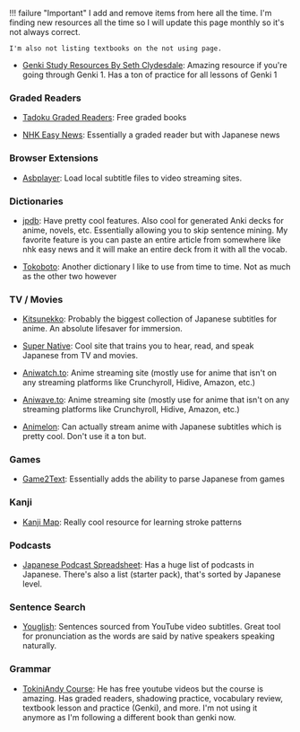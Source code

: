 !!! failure "Important"
    I add and remove items from here all the time. I'm finding new resources all the time so I will update this page monthly so it's not always correct.

    I'm also not listing textbooks on the not using page.
    
- [Genki Study Resources By Seth Clydesdale](https://sethclydesdale.github.io/genki-study-resources/lessons-3rd/): Amazing resource if you're going through Genki 1. Has a ton of practice for all lessons of Genki 1
    
### Graded Readers
    
- [Tadoku Graded Readers](https://tadoku.org/japanese/en/free-books-en/): Free graded books
    
- [NHK Easy News](https://www3.nhk.or.jp/news/easy/): Essentially a graded reader but with Japanese news

### Browser Extensions

- [Asbplayer](https://github.com/killergerbah/asbplayer): Load local subtitle files to video streaming sites.
    
### Dictionaries
    
- [jpdb](https://jpdb.io/): Have pretty cool features. Also cool for generated Anki decks for anime, novels, etc. Essentially allowing you to skip sentence mining. My favorite feature is you can paste an entire article from somewhere like nhk easy news and it will make an entire deck from it with all the vocab.

- [Tokoboto](https://takoboto.jp/): Another dictionary I like to use from time to time. Not as much as the other two however
    
### TV / Movies

- [Kitsunekko](https://kitsunekko.net/dirlist.php?dir=subtitles%2Fjapanese%2F): Probably the biggest collection of Japanese subtitles for anime. An absolute lifesaver for immersion.
    
- [Super Native](https://supernative.tv/): Cool site that trains you to hear, read, and speak Japanese from TV and movies.
    
- [Aniwatch.to](https://aniwatch.to/): Anime streaming site (mostly use for anime that isn't on any streaming platforms like Crunchyroll, Hidive, Amazon, etc.)

- [Aniwave.to](https://aniwave.to/): Anime streaming site (mostly use for anime that isn't on any streaming platforms like Crunchyroll, Hidive, Amazon, etc.)
    
- [Animelon](https://animelon.com/): Can actually stream anime with Japanese subtitles which is pretty cool. Don't use it a ton but.
    
### Games
    
- [Game2Text](https://game2text.com/): Essentially adds the ability to parse Japanese from games
    
### Kanji
    
- [Kanji Map](https://thekanjimap.com/): Really cool resource for learning stroke patterns
    
### Podcasts
    
- [Japanese Podcast Spreadsheet](https://docs.google.com/spreadsheets/d/17P2dBQHnBnHcG3ua_24IO6sP9RDC-5b3WHV9Ri2N5qU/edit#gid=0): Has a huge list of podcasts in Japanese. There's also a list (starter pack), that's sorted by Japanese level.
    
### Sentence Search
    
- [Youglish](https://youglish.com/japanese): Sentences sourced from YouTube video subtitles. Great tool for pronunciation as the words are said by native speakers speaking naturally.

### Grammar

- [TokiniAndy Course](https://www.tokiniandy.com/login): He has free youtube videos but the course is amazing. Has graded readers, shadowing practice, vocabulary review, textbook lesson and practice (Genki), and more. I'm not using it anymore as I'm following a different book than genki now.